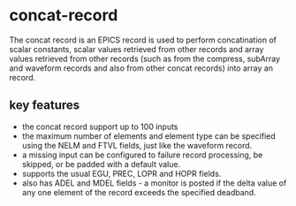 # concat-record

The concat record is an EPICS record is used to perform concatination of scalar 
constants, scalar values retrieved from other records and array values retrieved 
from other records (such as from the compress, subArray and waveform records and 
also from other concat records) into array an record.

## key features

* the concat record support up to 100 inputs 
* the maximum number of elements and element type can be specified using the NELM and FTVL fields, just like the waveform record.
* a missing input can be configured to failure record processing, be skipped, or be padded with a default value.
* supports the usual EGU, PREC, LOPR and HOPR fields.
* also has ADEL and MDEL fields - a monitor is posted if the delta value of any one element of the record exceeds the specified deadband.

